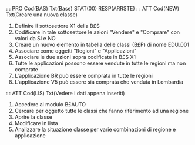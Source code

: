  :  : PRO Cod(BAS) Txt(Base) STAT(00) RESP(ARRSTE)
 :  : ATT Cod(NEW) Txt(Creare una nuova classe)
01. Definire il sottosettore X1 della B£S
02. Codificare in tale sottosettore le azioni "Vendere" e "Comprare" con valori da SI e NO
03. Creare un nuovo elemento in tabella delle classi (B£P) di nome EDU_001
04. Associare come oggetti "Regioni" e "Applicazioni"
05. Associare le due azioni sopra codificate in B£S X1
06. Tutte le applicazioni possono essere vendute in tutte le regioni ma non comprate
07. L'applicazione BR può essere comprata in tutte le regioni
08. L'applicazione V5 può essere sia comprata che venduta in Lombardia

 :  : ATT Cod(LIS) Txt(Vedere i dati appena inseriti)
01. Accedere al modulo B£AUTO
02. Cercare per oggetto tutte le classi che fanno riferimento ad una regione
03. Aprire la classe
04. Modificare in lista
05. Analizzare la situazione classe per varie combinazioni di regione e applicazione
